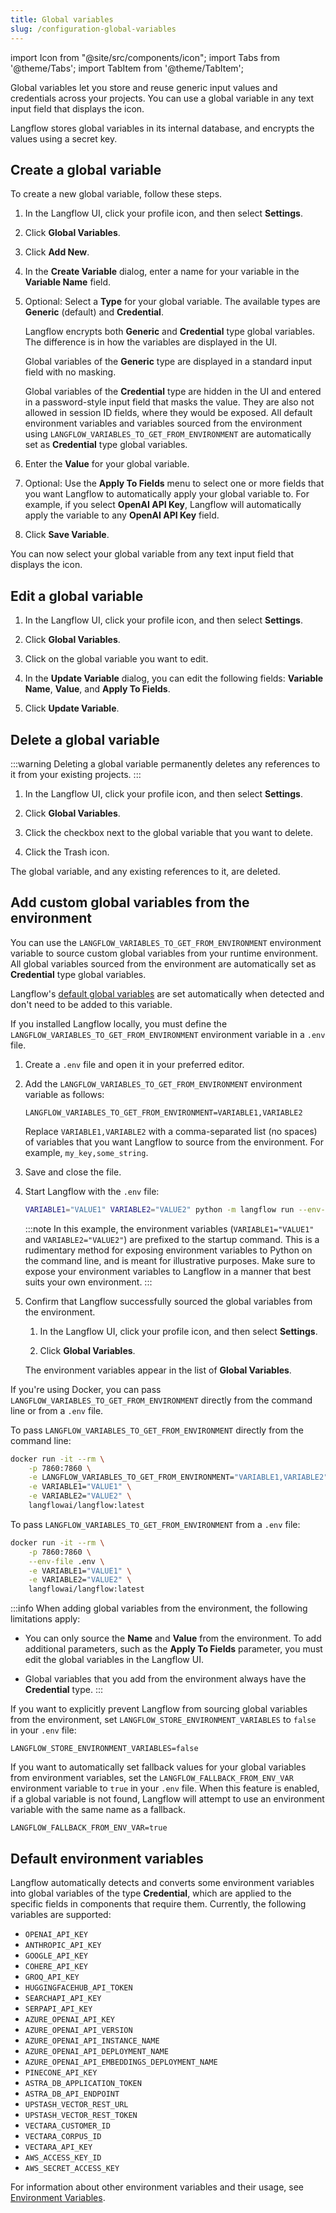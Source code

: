 ```yaml
---
title: Global variables
slug: /configuration-global-variables
---
```


import Icon from "@site/src/components/icon";
import Tabs from '@theme/Tabs';
import TabItem from '@theme/TabItem';

Global variables let you store and reuse generic input values and credentials across your projects.
You can use a global variable in any text input field that displays the <Icon name="Globe" aria-label="Globe" /> icon.

Langflow stores global variables in its internal database, and encrypts the values using a secret key.

## Create a global variable

To create a new global variable, follow these steps.

1. In the Langflow UI, click your profile icon, and then select **Settings**.

2. Click **Global Variables**.

3. Click **Add New**.

4. In the **Create Variable** dialog, enter a name for your variable in the **Variable Name** field.

5. Optional: Select a **Type** for your global variable. The available types are **Generic** (default) and **Credential**.

   Langflow encrypts both **Generic** and **Credential** type global variables. The difference is in how the variables are displayed in the UI.

   Global variables of the **Generic** type are displayed in a standard input field with no masking.

   Global variables of the **Credential** type are hidden in the UI and entered in a password-style input field that masks the value. They are also not allowed in session ID fields, where they would be exposed.
   All default environment variables and variables sourced from the environment using `LANGFLOW_VARIABLES_TO_GET_FROM_ENVIRONMENT` are automatically set as **Credential** type global variables.

6. Enter the **Value** for your global variable.

7. Optional: Use the **Apply To Fields** menu to select one or more fields that you want Langflow to automatically apply your global variable to. For example, if you select **OpenAI API Key**, Langflow will automatically apply the variable to any **OpenAI API Key** field.

8. Click **Save Variable**.

You can now select your global variable from any text input field that displays the <Icon name="Globe" aria-label="Globe" /> icon.

## Edit a global variable

1. In the Langflow UI, click your profile icon, and then select **Settings**.

2. Click **Global Variables**.

3. Click on the global variable you want to edit.

4. In the **Update Variable** dialog, you can edit the following fields: **Variable Name**, **Value**, and **Apply To Fields**.

5. Click **Update Variable**.

## Delete a global variable

:::warning
Deleting a global variable permanently deletes any references to it from your existing projects.
:::

1. In the Langflow UI, click your profile icon, and then select **Settings**.

2. Click **Global Variables**.

3. Click the checkbox next to the global variable that you want to delete.

4. Click the Trash icon.

The global variable, and any existing references to it, are deleted.

## Add custom global variables from the environment

You can use the `LANGFLOW_VARIABLES_TO_GET_FROM_ENVIRONMENT` environment variable to source custom global variables from your runtime environment. All global variables sourced from the environment are automatically set as **Credential** type global variables.

Langflow's [default global variables](#default-environment-variables) are set automatically when detected and don't need to be added to this variable.
<Tabs>

<TabItem value="local" label="Local" default>

If you installed Langflow locally, you must define the `LANGFLOW_VARIABLES_TO_GET_FROM_ENVIRONMENT` environment variable in a `.env` file.

1. Create a `.env` file and open it in your preferred editor.

2. Add the `LANGFLOW_VARIABLES_TO_GET_FROM_ENVIRONMENT` environment variable as follows:

   ```plaintext title=".env"
   LANGFLOW_VARIABLES_TO_GET_FROM_ENVIRONMENT=VARIABLE1,VARIABLE2
   ```

   Replace `VARIABLE1,VARIABLE2` with a comma-separated list (no spaces) of variables that you want Langflow to source from the environment.
   For example, `my_key,some_string`.

3. Save and close the file.

4. Start Langflow with the `.env` file:

   ```bash
   VARIABLE1="VALUE1" VARIABLE2="VALUE2" python -m langflow run --env-file .env
   ```

   :::note
   In this example, the environment variables (`VARIABLE1="VALUE1"` and `VARIABLE2="VALUE2"`) are prefixed to the startup command.
   This is a rudimentary method for exposing environment variables to Python on the command line, and is meant for illustrative purposes.
   Make sure to expose your environment variables to Langflow in a manner that best suits your own environment.
   :::

5. Confirm that Langflow successfully sourced the global variables from the environment.

   1. In the Langflow UI, click your profile icon, and then select **Settings**.

   2. Click **Global Variables**.

   The environment variables appear in the list of **Global Variables**.

</TabItem>

<TabItem value="docker" label="Docker">

If you're using Docker, you can pass `LANGFLOW_VARIABLES_TO_GET_FROM_ENVIRONMENT` directly from the command line or from a `.env` file.

To pass `LANGFLOW_VARIABLES_TO_GET_FROM_ENVIRONMENT` directly from the command line:

```bash
docker run -it --rm \
    -p 7860:7860 \
    -e LANGFLOW_VARIABLES_TO_GET_FROM_ENVIRONMENT="VARIABLE1,VARIABLE2" \
    -e VARIABLE1="VALUE1" \
    -e VARIABLE2="VALUE2" \
    langflowai/langflow:latest
```

To pass `LANGFLOW_VARIABLES_TO_GET_FROM_ENVIRONMENT` from a `.env` file:

```bash
docker run -it --rm \
    -p 7860:7860 \
    --env-file .env \
    -e VARIABLE1="VALUE1" \
    -e VARIABLE2="VALUE2" \
    langflowai/langflow:latest
```

</TabItem>

</Tabs>

:::info
When adding global variables from the environment, the following limitations apply:

- You can only source the **Name** and **Value** from the environment.
  To add additional parameters, such as the **Apply To Fields** parameter, you must edit the global variables in the Langflow UI.

- Global variables that you add from the environment always have the **Credential** type.
  :::


If you want to explicitly prevent Langflow from sourcing global variables from the environment, set `LANGFLOW_STORE_ENVIRONMENT_VARIABLES` to `false` in your `.env` file:

```text
LANGFLOW_STORE_ENVIRONMENT_VARIABLES=false
```

If you want to automatically set fallback values for your global variables from environment variables, set the `LANGFLOW_FALLBACK_FROM_ENV_VAR` environment variable to `true` in your `.env` file. When this feature is enabled, if a global variable is not found, Langflow will attempt to use an environment variable with the same name as a fallback.

```text
LANGFLOW_FALLBACK_FROM_ENV_VAR=true
```

## Default environment variables

Langflow automatically detects and converts some environment variables into global variables of the type **Credential**, which are applied to the specific fields in components that require them. Currently, the following variables are supported:

- `OPENAI_API_KEY`
- `ANTHROPIC_API_KEY`
- `GOOGLE_API_KEY`
- `COHERE_API_KEY`
- `GROQ_API_KEY`
- `HUGGINGFACEHUB_API_TOKEN`
- `SEARCHAPI_API_KEY`
- `SERPAPI_API_KEY`
- `AZURE_OPENAI_API_KEY`
- `AZURE_OPENAI_API_VERSION`
- `AZURE_OPENAI_API_INSTANCE_NAME`
- `AZURE_OPENAI_API_DEPLOYMENT_NAME`
- `AZURE_OPENAI_API_EMBEDDINGS_DEPLOYMENT_NAME`
- `PINECONE_API_KEY`
- `ASTRA_DB_APPLICATION_TOKEN`
- `ASTRA_DB_API_ENDPOINT`
- `UPSTASH_VECTOR_REST_URL`
- `UPSTASH_VECTOR_REST_TOKEN`
- `VECTARA_CUSTOMER_ID`
- `VECTARA_CORPUS_ID`
- `VECTARA_API_KEY`
- `AWS_ACCESS_KEY_ID`
- `AWS_SECRET_ACCESS_KEY`

For information about other environment variables and their usage, see [Environment Variables](/environment-variables).
